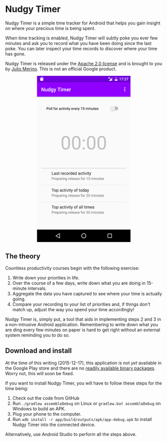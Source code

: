 # Nudgy Timer

Nudgy Timer is a simple time tracker for Android that helps you gain
insight on where your precious time is being spent.

When time tracking is enabled, Nudgy Timer will subtly poke you ever few
minutes and ask you to record what you have been doing since the last poke.
You can later inspect your time records to discover where your time has
gone.

Nudgy Timer is released under the [Apache 2.0 license](LICENSE) and is
brought to you by [Julio Merino](CONTRIBUTORS).  This is not an official
Google product.

<p align="center"><img src="screenshots/main.png" width="300px"></p>

## The theory

Countless productivity courses begin with the following exercise:

1. Write down your priorities in life.
1. Over the course of a few days, write down what you are doing in
   15-minute intervals.
1. Aggregate the data you have captured to see where your time is actually
   going.
1. Compare your recording to your list of priorities and, if things don't
   match up, adjust the way you spend your time accordingly!

Nudgy Timer is, simply put, a tool that aids in implementing steps 2 and 3
in a non-intrusive Android application.  Remembering to write down what
you are ding every few minutes on paper is hard to get right without an
external system reminding you to do so.

## Download and install

At the time of this writing (2015-12-17), this application is not *yet*
available in the Google Play store and there are no [readily available
binary packages](NEWS.md).  Worry not, this will soon be fixed.

If you want to install Nudgy Timer, you will have to follow these steps
for the time being:

1. Check out the code from GitHub
1. Run `./gradlew assembleDebug` on Linux or `gradlew.bat assembleDebug`
   on Windows to build an APK.
1. Plug your phone to the computer.
1. Run `adb install -r app/build/outputs/apk/app-debug.apk` to install
   Nudgy Timer into the connected device.

Alternatively, use Android Studio to perform all the steps above.

